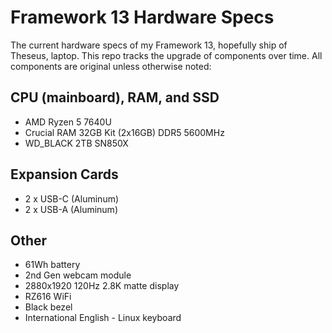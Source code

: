 # Framework 13 Hardware Specs
The current hardware specs of my Framework 13, hopefully ship of Theseus, laptop. This repo tracks the upgrade of components over time. All components are original unless otherwise noted:

## CPU (mainboard), RAM, and SSD
- AMD Ryzen 5 7640U
- Crucial RAM 32GB Kit (2x16GB) DDR5 5600MHz
- WD_BLACK 2TB SN850X

## Expansion Cards
- 2 x USB-C (Aluminum)
- 2 x USB-A (Aluminum)

## Other
- 61Wh battery
- 2nd Gen webcam module
- 2880x1920 120Hz 2.8K matte display
- RZ616 WiFi
- Black bezel
- International English - Linux keyboard
